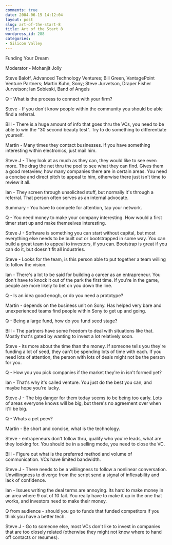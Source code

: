 ```yaml
---
comments: true
date: 2004-06-15 14:12:04
layout: post
slug: art-of-the-start-8
title: Art of the Start 8
wordpress_id: 288
categories:
- Silicon Valley
---
```


Funding Your Dream

Moderator - Mohanjit Jolly

Steve Baloff, Advanced Technology Ventures; Bill Green, VantagePoint Venture Partners; Martin Kuhn, Sony; Steve Jurvetson, Draper Fisher Jurvetson; Ian Sobieski, Band of Angels

Q - What is the process to connect with your firm?

Steve - If you don't know people within the community you should be able find a referral.

Bill - There is a huge amount of info that goes thru the VCs, you need to be able to win the "30 second beauty test". Try to do something to differentiate yourself.

Martin - Many times they contact businesses.  If you have something interesting within electronics, just mail him.

Steve J - They look at as much as they can, they would like to see even more. The drag the net thru the pool to see what they can find. Gives them a good metaview, how many companies there are in certain areas. You need a concise and direct pitch to appeal to him, otherwise there just isn't time to review it all.

Ian - They screen through unsolicited stuff, but normally it's through a referral. That person often serves as an internal advocate.

Summary - You have to compete for attention, tap your network.

Q - You need money to make your company interesting. How would a first timer start up and make themselves interesting.

Steve J - Software is something you can start without capital, but most everything else needs to be built out or bootstrapped in some way. You can build a great team to appeal to investors, if you can. Bootstrap is great if you can do it, but doesn't fit all industries.

Steve - Looks for the team, is this person able to put together a team willing to follow the vision.

Ian - There's a lot to be said for building a career as an entrapreneur. You don't have to knock it out of the park the first time. If you're  in the game, people are more likely to bet on you down the line.

Q - Is an idea good enogh, or do you need a prototype?

Martin - depends on the business unit on Sony. Has helped very bare and unexperienced teams find people within Sony to get up and going.

Q - Being a large fund, how do you fund seed stage?

Bill - The partners have some freedom to deal with situations like that. Mostly that's gated by wanting to invest a lot relatively soon.

Steve - its more about the time than the money. If someone tells you they're funding a lot of seed, they can't be spending lots of time with each. If you need lots of attention, the person with lots of deals might not be the person for you.

Q - How you you pick companies if the market they're in isn't formed yet?

Ian - That's why it's called venture.  You just do the best you can, and maybe hope you're lucky. 

Steve J - The big danger for them today seems to be being too early. Lots of areas everyone knows will be big, but there's no agreement over when it'll be big.

Q - Whats a pet peev?

Martin - Be short and concise, what is the technology.

Steve - entrapeneurs don't follow thru, qualify who you're leads, what are they looking for. You should be in a selling mode, you need to close the VC.

Bill - Figure out what is the preferred method and volume of communication. VCs have limited bandwidth.

Steve J - There needs to be a willingness to follow a nonlinear conversation. Unwillingness to diverge from the script send a signal of inflexability and lack of confidence.

Ian - Issues writing the deal terms are annoying. Its hard to make money in an area where 9 out of 10 fail. You really have to make it up in the one that works, and investors need to make their money.

Q from audience - should you go to funds that funded competitors if you think you have a better tech.

Steve J - Go to someone else, most VCs don't like to invest in companies that are too closely related (otherwise they might not know where to hand off contacts or resumes).
